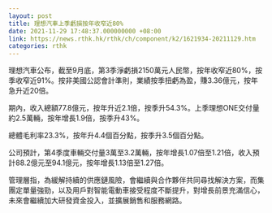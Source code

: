 ```yaml
---
layout: post
title: 理想汽車上季虧損按年收窄近80%
date: 2021-11-29 17:48:37.000000000 +08:00
link: https://news.rthk.hk/rthk/ch/component/k2/1621934-20211129.htm
categories: rthk
---
```


理想汽車公布，截至9月底，第3季淨虧損2150萬元人民幣，按年收窄近80%，按季收窄近91%。按非美國公認會計準則，業績按季扭虧為盈，賺3.36億元，按年急升近20倍。

期內，收入總額77.8億元，按年升近2.1倍，按季升54.3%。上季理想ONE交付量約2.5萬輛，按年增長1.9倍，按季升43%。 

總體毛利率23.3%，按年升4.4個百分點，按季升3.5個百分點。

公司預計，第4季度車輛交付量3萬至3.2萬輛，按年增長1.07倍至1.21倍，收入預計88.2億元至94.1億元，按年增長1.13倍至1.27倍。

管理層指，為緩解持續的供應鏈風險，會繼續與合作夥伴共同尋找解決方案，而集團定單量強勁，以及用戶對智能電動車接受程度不斷提升，對增長前景充滿信心，未來會繼續加大研發資金投入，並擴展銷售和服務網路。
